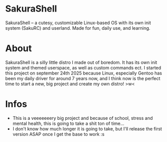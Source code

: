 # SakuraShell
SakuraShell – a cutesy, customizable Linux-based OS with its own init system (SakuRC) and userland. Made for fun, daily use, and learning.

# About

SakuraShell is a silly little distro I made out of boredom. It has its own init system and themed userspace, as well as custom commands ect.
I started this project on september 24th 2025 because Linux, especially Gentoo has been my daily driver for around 7 years now, and I think
now is the perfect time to start a new, big project and create my own distro! >w<

# Infos

- This is a veeeeeeery big project and because of school, stress and mental health, this is going to take a shit ton of time...
- I don't know how much longer it is going to take, but I'll release the first version ASAP once I get the base to work :s
